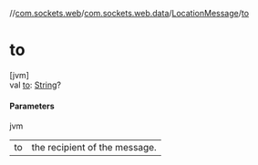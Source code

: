 //[com.sockets.web](../../../index.md)/[com.sockets.web.data](../index.md)/[LocationMessage](index.md)/[to](to.md)

# to

[jvm]\
val [to](to.md): [String](https://kotlinlang.org/api/latest/jvm/stdlib/kotlin/-string/index.html)?

#### Parameters

jvm

| | |
|---|---|
| to | the recipient of the message. |
